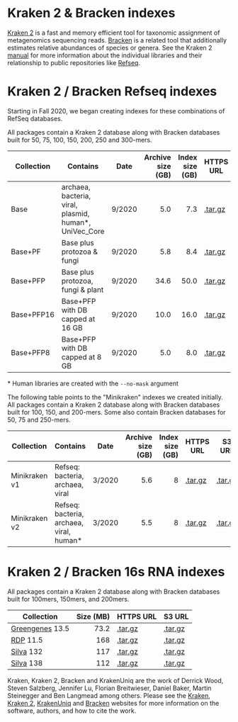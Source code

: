 # Kraken 2 & Bracken indexes 

[Kraken 2](https://github.com/DerrickWood/kraken2/wiki) is a fast and memory efficient tool for taxonomic assignment of metagenomics sequencing reads.  [Bracken](https://ccb.jhu.edu/software/bracken/) is a related tool that additionally estimates relative abundances of species or genera.
See the Kraken 2 [manual](https://github.com/DerrickWood/kraken2/wiki) for more information about the individual libraries and their relationship to public repositories like [Refseq](https://www.ncbi.nlm.nih.gov/refseq/).

# Kraken 2 / Bracken Refseq indexes

Starting in Fall 2020, we began creating indexes for these combinations of RefSeq databases. 

All packages contain a Kraken 2 database along with Bracken databases built for 50, 75, 100, 150, 200, 250 and 300-mers.

<div class="datatable-begin"></div>

Collection    |     Contains                                            | Date    | Archive size (GB) | Index size (GB) |                      HTTPS URL | S3 URL
------------- | ------------------------------------------------------- | ------- | -----------------:| ---------------:| ------------------------------ | ----------------------------
Base          | archaea, bacteria, viral, plasmid, human*, UniVec_Core  | 9/2020  |               5.0 |             7.3 | [.tar.gz][k2_base_202009]      | [.tar.gz][k2_base_202009_s3]
Base+PF       | Base plus protozoa & fungi                              | 9/2020  |               5.8 |             8.4 | [.tar.gz][k2_pluspf_202009]    | [.tar.gz][k2_pluspf_202009_s3]
Base+PFP      | Base plus protozoa, fungi & plant                       | 9/2020  |              34.6 |            50.0 | [.tar.gz][k2_pluspfp_202009]   | [.tar.gz][k2_pluspfp_202009_s3]
Base+PFP16    | Base+PFP with DB capped at 16 GB                        | 9/2020  |              10.0 |            16.0 | [.tar.gz][k2_pluspfp16_202009] | [.tar.gz][k2_pluspfp16_202009_s3]
Base+PFP8     | Base+PFP with DB capped at 8 GB                         | 9/2020  |               5.0 |             8.0 | [.tar.gz][k2_pluspfp8_202009]  | [.tar.gz][k2_pluspfp8_202009_s3]

<div class="datatable-end"></div>

[k2_base_202009]: https://genome-idx.s3.amazonaws.com/kraken/k2_base_20200904.tar.gz
[k2_pluspf_202009]: https://genome-idx.s3.amazonaws.com/kraken/k2_pluspf_20200904.tar.gz
[k2_pluspfp_202009]: https://genome-idx.s3.amazonaws.com/kraken/k2_pluspfp_20200904.tar.gz
[k2_pluspfp16_202009]: https://genome-idx.s3.amazonaws.com/kraken/k2_pluspfp_16GB_20200904.tar.gz
[k2_pluspfp8_202009]: https://genome-idx.s3.amazonaws.com/kraken/k2_pluspfp_8GB_20200904.tar.gz

[k2_base_202009_s3]: s3://genome-idx/kraken/k2_base_20200904.tar.gz
[k2_pluspf_202009_s3]: s3://genome-idx/kraken/k2_pluspf_20200904.tar.gz
[k2_pluspfp_202009_s3]: s3://genome-idx/kraken/k2_pluspfp_20200904.tar.gz
[k2_pluspfp16_202009_s3]: s3://genome-idx/kraken/k2_pluspfp_16GB_20200904.tar.gz
[k2_pluspfp8_202009_s3]: s3://genome-idx/kraken/k2_pluspfp_8GB_20200904.tar.gz

\* Human libraries are created with the `--no-mask` argument

The following table points to the "Minikraken" indexes we created initially.  All packages contain a Kraken 2 database along with Bracken databases built for 100, 150, and 200-mers.  Some also contain Bracken databases for 50, 75 and 250-mers.

<div class="datatable-begin"></div>


Collection    |     Contains                                                   | Date     | Archive size (GB) | Index size (GB) |                 HTTPS URL | S3 URL
------------- | -------------------------------------------------------------- | -------- | -----------------:| ---------------:| ------------------------- | ----------------------------
Minikraken v1 | Refseq: bacteria, archaea, viral                               | 3/2020   |               5.6 |               8 | [.tar.gz][k2_mini_v1]     | [.tar.gz][k2_mini_v1_s3]
Minikraken v2 | Refseq: bacteria, archaea, viral, human*                       | 3/2020   |               5.5 |               8 | [.tar.gz][k2_mini_v2]     | [.tar.gz][k2_mini_v2_s3]

<div class="datatable-end"></div>

[k2_mini_v1]: https://genome-idx.s3.amazonaws.com/kraken/minikraken2_v1_8GB_201904.tgz
[k2_mini_v1_s3]: s3://genome-idx/kraken/minikraken2_v1_8GB_201904.tgz
[k2_mini_v2]: https://genome-idx.s3.amazonaws.com/kraken/minikraken2_v2_8GB_201904.tgz
[k2_mini_v2_s3]: s3://genome-idx/kraken/minikraken2_v2_8GB_201904.tgz

# Kraken 2 / Bracken 16s RNA indexes

All packages contain a Kraken 2 database along with Bracken databases built for 100mers, 150mers, and 200mers.

<div class="datatable-begin"></div>

Collection              |  Size (MB) | HTTPS URL                        | S3 URL
----------------------- | ----------:| -------------------------------- | -------
[Greengenes] 13.5       |  73.2      | [.tar.gz][k2_16s_greengenes_135] | [.tar.gz][k2_16s_greengenes_135_s3]
[RDP] 11.5              |  168       | [.tar.gz][k2_16s_rdp_115]        | [.tar.gz][k2_16s_rdp_115_s3]
[Silva] 132             |  117       | [.tar.gz][k2_16s_silva_132]      | [.tar.gz][k2_16s_silva_132_s3]
[Silva] 138             |  112       | [.tar.gz][k2_16s_silva_138]      | [.tar.gz][k2_16s_silva_138_s3]

<div class="datatable-end"></div>

[Greengenes]: https://greengenes.secondgenome.com
[RDP]: https://rdp.cme.msu.edu
[Silva]: https://www.arb-silva.de

[k2_16s_greengenes_135]: https://genome-idx.s3.amazonaws.com/kraken/16S_Greengenes13.5_20200326.tgz
[k2_16s_greengenes_135_s3]: s3://genome-idx/kraken/16S_Greengenes13.5_20200326.tgz
[k2_16s_rdp_115]: https://genome-idx.s3.amazonaws.com/kraken/16S_RDP11.5_20200326.tgz
[k2_16s_rdp_115_s3]: s3://genome-idx/kraken/16S_RDP11.5_20200326.tgz
[k2_16s_silva_132]: https://genome-idx.s3.amazonaws.com/kraken/16S_Silva132_20200326.tgz
[k2_16s_silva_132_s3]: s3://genome-idx/kraken/16S_Silva132_20200326.tgz
[k2_16s_silva_138]: https://genome-idx.s3.amazonaws.com/kraken/16S_Silva138_20200326.tgz
[k2_16s_silva_138_s3]: s3://genome-idx/kraken/16S_Silva138_20200326.tgz

Kraken, Kraken 2, Bracken and KrakenUniq are the work of
Derrick Wood,
Steven Salzberg,
Jennifer Lu,
Florian Breitwieser,
Daniel Baker,
Martin Steinegger
and Ben Langmead among others.
Please see the [Kraken],
[Kraken 2],
[KrakenUniq]
and
[Bracken] websites for more information on the software, authors, and how to cite the work.

[Kraken]: https://ccb.jhu.edu/software/kraken/
[Kraken 2]: https://ccb.jhu.edu/software/kraken2/
[KrakenUniq]: https://github.com/fbreitwieser/KrakenUniq
[Bracken]: https://ccb.jhu.edu/software/bracken/
